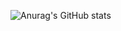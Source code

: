 ![Anurag's GitHub stats](https://github-readme-stats.vercel.app/api?username=Sedonya&show_icons=true&theme=radical)
